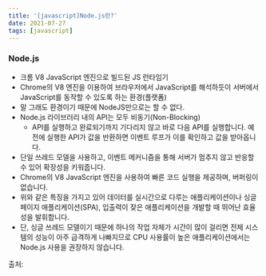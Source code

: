 ```yaml
---
title: '[javascript]Node.js란?'
date: 2021-07-27
tags: [javascript]
---
```


### Node.js

- 크롬 V8 JavaScript 엔진으로 빌드된 JS 런타임기
- Chrome의 V8 엔진을 이용하여 브라우저에서 JavaScript를 해석하듯이 서버에서 JavaScript를 동작할 수 있도록 하는 환경(플랫폼)
- 말 그래도 환경이기 때문에 NodeJS만으로는 할 수 없다.
- Node.js 라이브러리 내의 API는 모두 비동기(Non-Blocking)
  - API를 실행하고 완료되기까지 기다리지 않고 바로 다음 API를 실행합니다. 예전에 실행한 API가 값을 반환하면 이벤트 루프가 이를 확인하고 값을 받아옵니다.
- 단일 쓰레드 모델을 사용하고, 이벤트 메커니즘을 통해 서버가 멈추지 않고 반응할 수 있어 확장성을 키워줍니다.
- Chrome의 V8 JavaScript 엔진을 사용하여 빠른 코드 실행을 제공하며, 버퍼링이 없습니다.
- 위와 같은 특징을 가지고 있어 데이터를 실시간으로 다루는 애플리케이션이나 싱글페이지 애플리케이션(SPA), 입출력이 잦은 애플리케이션을 개발할 때 뛰어난 효율성을 발휘합니다.
- 단, 싱글 쓰레드 모델이기 때문에 하나의 작업 자체가 시간이 많이 걸리면 전체 시스템의 성능이 아주 급격하게 나빠지므로 CPU 사용률이 높은 애플리케이션에서는 Node.js 사용을 권장하지 않습니다.

출처:


